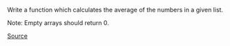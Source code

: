 Write a function which calculates the average of the numbers in a given list.

Note: Empty arrays should return 0.

[Source](https://www.codewars.com/kata/57a2013acf1fa5bfc4000921/javascript)
